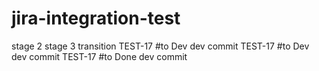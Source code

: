 # jira-integration-test
stage 2
stage 3
transition
TEST-17 <ignored text> #to Dev dev commit
 TEST-17 <ignored text> #to Dev dev commit
 TEST-17 <ignored text> #to Done dev commit
